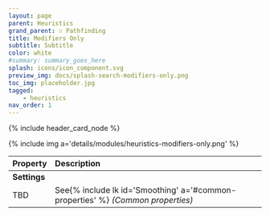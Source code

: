 ```yaml
---
layout: page
parent: Heuristics
grand_parent: ∷ Pathfinding
title: Modifiers Only
subtitle: Subtitle
color: white
#summary: summary_goes_here
splash: icons/icon_component.svg
preview_img: docs/splash-search-modifiers-only.png
toc_img: placeholder.jpg
tagged: 
    - heuristics
nav_order: 1
---
```


{% include header_card_node %}

{% include img a='details/modules/heuristics-modifiers-only.png' %} 

| Property       | Description          |
|:-------------|:------------------|
|**Settings**||
| TBD           | See{% include lk id='Smoothing' a='#common-properties' %} *(Common properties)* |
